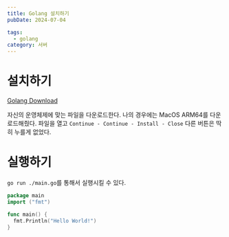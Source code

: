 ```yaml
---
title: Golang 설치하기
pubDate: 2024-07-04

tags:
  - golang
category: 서버
---
```


# 설치하기

[Golang Download](https://go.dev/dl/)

자신의 운영체제에 맞는 파일을 다운로드한다. 나의 경우에는 MacOS ARM64를 다운로드해줬다. 파일을 열고 `Continue - Continue - Install - Close` 다른 버튼은 딱히 누를게 없었다.

# 실행하기

`go run ./main.go`를 통해서 실행시킬 수 있다.

```go
package main
import ("fmt")

func main() {
  fmt.Println("Hello World!")
}
```
